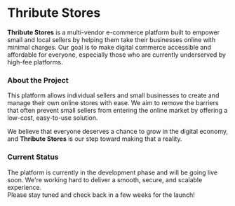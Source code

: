 # Thribute Stores

**Thribute Stores** is a multi-vendor e-commerce platform built to empower small and local sellers by helping them take their businesses online with minimal charges. Our goal is to make digital commerce accessible and affordable for everyone, especially those who are currently underserved by high-fee platforms.

### About the Project

This platform allows individual sellers and small businesses to create and manage their own online stores with ease. We aim to remove the barriers that often prevent small sellers from entering the online market by offering a low-cost, easy-to-use solution.

We believe that everyone deserves a chance to grow in the digital economy, and **Thribute Stores** is our step toward making that a reality.

### Current Status

The platform is currently in the development phase and will be going live soon. We're working hard to deliver a smooth, secure, and scalable experience.  
Please stay tuned and check back in a few weeks for the launch!
